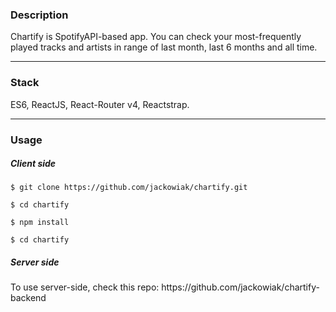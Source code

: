 <div>
  <h3>Description</h3>
  <p>Chartify is SpotifyAPI-based app. You can check your most-frequently played tracks and artists in range of last month, last 6 months and all time.</p>
</div>

<hr />

<div>
  <h3>Stack</h3>
  <p>ES6, ReactJS, React-Router v4, Reactstrap.</p>
</div>

<hr />

<div>
  <h3>Usage</h3>
  <h5>Client side</h5>
  <p><code>$ git clone https://github.com/jackowiak/chartify.git</code></p>
  <p><code>$ cd chartify </code></p>
  <p><code>$ npm install </code></p>
  <p><code>$ cd chartify </code></p>
  <h5>Server side</h5>
  <p>To use server-side, check this repo: https://github.com/jackowiak/chartify-backend</p>
</div>
